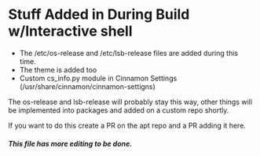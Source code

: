 # Stuff Added in During Build w/Interactive shell

* The /etc/os-release and /etc/lsb-release files are added during this time.
* The theme is added too
* Custom cs_info.py module in Cinnamon Settings (/usr/share/cinnamon/cinnamon-settigns)

The os-release and lsb-release will probably stay this way, other things will be implemented into packages and added on a custom repo shortly.

If you want to do this create a PR on the apt repo and a PR adding it here.

##### This file has more editing to be done.
